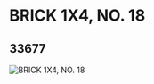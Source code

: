# BRICK 1X4, NO. 18
## 33677
![BRICK 1X4, NO. 18](https://lc-www-live-s.legocdn.com/media/bricks/5/2/6189036.jpg)